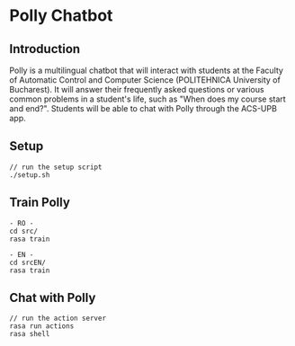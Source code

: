 # Polly Chatbot

## Introduction
 
<p>Polly is a multilingual chatbot that will interact with students at the Faculty of Automatic Control and Computer Science (POLITEHNICA University of Bucharest). It will answer their frequently asked questions or various common problems in a student's life, such as "When does my course start and end?". Students will be able to chat with Polly through the ACS-UPB app.</p>

## Setup

    // run the setup script
    ./setup.sh

## Train Polly
    - RO -
    cd src/
    rasa train

    - EN -
    cd srcEN/
    rasa train

## Chat with Polly

    // run the action server
    rasa run actions
    rasa shell